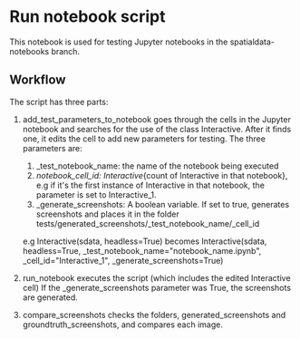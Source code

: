 # Run notebook script

This notebook is used for testing Jupyter notebooks in the spatialdata-notebooks branch. 

## Workflow

The script has three parts:

1. add_test_parameters_to_notebook goes through the cells in the Jupyter notebook and searches for the use of the class Interactive. After it finds one, it edits the cell to add new parameters for testing. The three parameters are: 
    1. _test_notebook_name: the name of the notebook being executed
    2. _notebook_cell_id: Interactive_{count of Interactive in that notebook}, e.g if it's the first instance of Interactive in that notebook, the parameter is set to Interactive_1.
    3. _generate_screenshots: A boolean variable. If set to true, generates screenshots and places it in the folder tests/generated_screenshots/_test_notebook_name/_cell_id

    e.g Interactive(sdata, headless=True) becomes Interactive(sdata, headless=True, _test_notebook_name="notebook_name.ipynb", _cell_id="Interactive_1", _generate_screenshots=True)

2. run_notebook executes the script (which includes the edited Interactive cell) If the _generate_screenshots parameter was True, the screenshots are generated.

3. compare_screenshots checks the folders, generated_screenshots and groundtruth_screenshots, and compares each image.